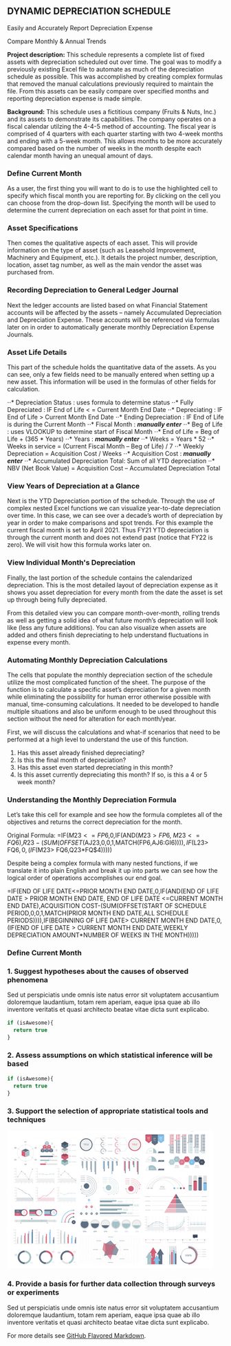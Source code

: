 ## DYNAMIC DEPRECIATION SCHEDULE

Easily and Accurately Report Depreciation Expense

Compare Monthly & Annual Trends

**Project description:** This schedule represents a complete list of fixed assets with depreciation scheduled out over time.  The goal was to modify a previously existing Excel file to automate as much of the depreciation schedule as possible. This was accomplished by creating complex formulas that removed the manual calculations previously required to maintain the file.  From this assets can be easily compare over specified months and reporting depreciation expense is made simple.

**Background:** This schedule uses a fictitious company (Fruits & Nuts, Inc.) and its assets to demonstrate its capabilities. The company operates on a fiscal calendar utilzing the 4-4-5 method of accounting. The fiscal year is comprised of 4 quarters with each quarter starting with two 4-week months and ending with a 5-week month. This allows months to be more accurately compared based on the number of weeks in the month despite each calendar month having an unequal amount of days.

### Define Current Month

As a user, the first thing you will want to do is to use the highlighted cell to specify which fiscal month you are reporting for. By clicking on the cell you can choose from the drop-down list. Specifying the month will be used to determine the current depreciation on each asset for that point in time. 

### Asset Specifications

Then comes the qualitative aspects of each asset. This will provide information on the type of asset (such as Leasehold Improvement, Machinery and Equipment, etc.). It details the project number, description, location, asset tag number, as well as the main vendor the asset was purchased from.

### Recording Depreciation to General Ledger Journal

Next the ledger accounts are listed based on what Financial Statement accounts will be affected by the assets – namely Accumulated Depreciation and Depreciation Expense. These accounts will be referenced via formulas later on in order to automatically generate monthly Depreciation Expense Journals.

### Asset Life Details

This part of the schedule holds the quantitative data of the assets. As you can see, only a few fields need to be manually entered when setting up a new asset. This information will be used in the formulas of other fields for calculation.

⋅⋅*	Depreciation Status : uses formula to determine status
⋅⋅*	Fully Depreciated : IF End of Life < = Current Month End Date
⋅⋅*	Depreciating : IF End of Life > Current Month End Date
⋅⋅*	Ending Depreciation : IF End of Life is during the Current Month
⋅⋅*	Fiscal Month : **_manually enter_**
⋅⋅*	Beg of Life : uses VLOOKUP to determine start of Fiscal Month
⋅⋅*	End of Life = Beg of Life + (365 * Years)
⋅⋅*	Years : **_manually enter_**
⋅⋅*	Weeks = Years * 52
⋅⋅*	Weeks in service = (Current Fiscal Month – Beg of Life) / 7
⋅⋅*	Weekly Depreciation = Acquisition Cost / Weeks
⋅⋅*	Acquisition Cost : **_manually enter_**
⋅⋅*	Accumulated Depreciation Total: Sum of all YTD depreciation
⋅⋅*	NBV (Net Book Value) = Acquisition Cost – Accumulated Depreciation Total

### View Years of Depreciation at a Glance

Next is the YTD Depreciation portion of the schedule. Through the use of complex nested Excel functions we can visualize year-to-date depreciation over time. In this case, we can see over a decade’s worth of depreciation by year in order to make comparisons and spot trends. For this example the current fiscal month is set to April 2021. Thus FY21 YTD depreciation is through the current month and does not extend past (notice that FY22 is zero). We will visit how this formula works later on.

### View Individual Month's Depreciation

Finally, the last portion of the schedule contains the calendarized depreciation. This is the most detailed layout of depreciation expense as it shows you asset depreciation for every month from the date the asset is set up through being fully depreciated.

From this detailed view you can compare month-over-month, rolling trends as well as getting a solid idea of what future month’s depreciation will look like (less any future additions). You can also visualize when assets are added and others finish depreciating to help understand fluctuations in expense every month.

### Automating Monthly Depreciation Calculations

The cells that populate the monthly depreciation section of the schedule utilize the most complicated function of the sheet. The purpose of the function is to calculate a specific asset’s depreciation for a given month while eliminating the possibility for human error otherwise possible with manual, time-consuming calculations. It needed to be developed to handle multiple situations and also be uniform enough to be used throughout this section without the need for alteration for each month/year. 

First, we will discuss the calculations and what-if scenarios that need to be performed at a high level to understand the use of this function.

1.	Has this asset already finished depreciating?
2.	Is this the final month of depreciation?
3.	Has this asset even started depreciating in this month? 
4.	Is this asset currently depreciating this month? If so, is this a 4 or 5 week month?

### Understanding the Monthly Depreciation Formula

Let’s take this cell for example and see how the formula completes all of the objectives and returns the correct depreciation for the month.

Original Formula:
=IF($M23<=FP$6,0,IF(AND($M23> FP$6, $M23<=FQ$6),$R23-(SUM(OFFSET($AJ23,0,0,1,MATCH(FP$6,$AJ$6:$GI$6)))),IF($L23> FQ$6,0,(IF($M23> FQ$6,$Q23*FQ$4)))))

Despite being a complex formula with many nested functions, if we translate it into plain English and break it up into parts we can see how the logical order of operations accomplishes our end goal.

=IF(END OF LIFE DATE<=PRIOR MONTH END DATE,0,IF(AND(END OF LIFE DATE > PRIOR MONTH END DATE, END OF LIFE DATE <=CURRENT MONTH END DATE),ACQUISITION COST-(SUM(OFFSET(START OF SCHEDULE PERIOD,0,0,1,MATCH(PRIOR MONTH END DATE,ALL SCHEDULE PERIODS)))),IF(BEGINNING OF LIFE DATE> CURRENT MONTH END DATE,0,(IF(END OF LIFE DATE > CURRENT MONTH END DATE,WEEKLY DEPRECIATION AMOUNT*NUMBER OF WEEKS IN THE MONTH)))))


### Define Current Month



### 1. Suggest hypotheses about the causes of observed phenomena

Sed ut perspiciatis unde omnis iste natus error sit voluptatem accusantium doloremque laudantium, totam rem aperiam, eaque ipsa quae ab illo inventore veritatis et quasi architecto beatae vitae dicta sunt explicabo. 

```javascript
if (isAwesome){
  return true
}
```

### 2. Assess assumptions on which statistical inference will be based

```javascript
if (isAwesome){
  return true
}
```

### 3. Support the selection of appropriate statistical tools and techniques

<img src="images/dummy_thumbnail.jpg?raw=true"/>

### 4. Provide a basis for further data collection through surveys or experiments

Sed ut perspiciatis unde omnis iste natus error sit voluptatem accusantium doloremque laudantium, totam rem aperiam, eaque ipsa quae ab illo inventore veritatis et quasi architecto beatae vitae dicta sunt explicabo. 

For more details see [GitHub Flavored Markdown](https://guides.github.com/features/mastering-markdown/).
